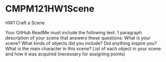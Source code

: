 # CMPM121HW1Scene
HW1 Craft a Scene

Your GitHub ReadMe must include the following text:
1 paragraph description of your scene that answers these questions:
What is your scene?
What kinds of objects did you include?
Did anything inspire you?
What is the main character in this scene?
List of each object in your scene and how it was acquired (necessary for assigning points)
